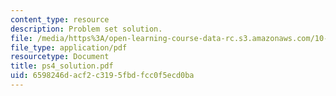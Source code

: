 ```yaml
---
content_type: resource
description: Problem set solution.
file: /media/https%3A/open-learning-course-data-rc.s3.amazonaws.com/10-675j-computational-quantum-mechanics-of-molecular-and-extended-systems-fall-2004/6598246dacf2c3195fbdfcc0f5ecd0ba_ps4_solution.pdf
file_type: application/pdf
resourcetype: Document
title: ps4_solution.pdf
uid: 6598246d-acf2-c319-5fbd-fcc0f5ecd0ba
---
```

